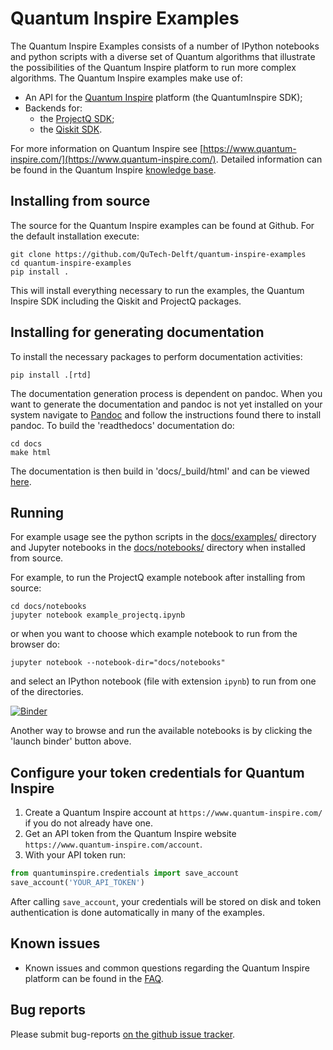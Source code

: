 # Quantum Inspire Examples

The Quantum Inspire Examples consists of a number of IPython notebooks and python scripts with a diverse set of Quantum
algorithms that illustrate the possibilities of the Quantum Inspire platform to run more complex algorithms.
The Quantum Inspire examples make use of:

* An API for the [Quantum Inspire](https://www.quantum-inspire.com/) platform (the QuantumInspire SDK);
* Backends for:
  * the [ProjectQ SDK](https://github.com/ProjectQ-Framework/ProjectQ);
  * the [Qiskit SDK](https://qiskit.org/).

For more information on Quantum Inspire see
[https://www.quantum-inspire.com/](https://www.quantum-inspire.com/). Detailed information can be found in the Quantum
Inspire [knowledge base](https://www.quantum-inspire.com/kbase/advanced-guide/).

## Installing from source

The source for the Quantum Inspire examples can be found at Github. For the default installation execute:

```
git clone https://github.com/QuTech-Delft/quantum-inspire-examples
cd quantum-inspire-examples
pip install .
```

This will install everything necessary to run the examples, the Quantum Inspire SDK including the Qiskit and ProjectQ
packages.

## Installing for generating documentation

To install the necessary packages to perform documentation activities:

```
pip install .[rtd]
```

The documentation generation process is dependent on pandoc. When you want to generate the
documentation and pandoc is not yet installed on your system navigate
to [Pandoc](https://pandoc.org/installing.html) and follow the instructions found there to install pandoc.
To build the 'readthedocs' documentation do:

```
cd docs
make html
```

The documentation is then build in 'docs/_build/html' and can be viewed [here](docs/_build/html/index.html).

## Running

For example usage see the python scripts in the [docs/examples/](docs/examples/) directory
and Jupyter notebooks in the [docs/notebooks/](docs/notebooks/) directory when installed from source.

For example, to run the ProjectQ example notebook after installing from source:

```
cd docs/notebooks
jupyter notebook example_projectq.ipynb
```

or when you want to choose which example notebook to run from the browser do:

```
jupyter notebook --notebook-dir="docs/notebooks"
```

and select an IPython notebook (file with extension `ipynb`) to run from one of the directories.


[![Binder](https://mybinder.org/badge_logo.svg)](https://mybinder.org/v2/gh/QuTech-Delft/quantum-inspire-examples/dev?filepath=docs/notebooks)

Another way to browse and run the available notebooks is by clicking the 'launch binder' button above.

## Configure your token credentials for Quantum Inspire

1. Create a Quantum Inspire account at `https://www.quantum-inspire.com/` if you do not already have one.
2. Get an API token from the Quantum Inspire website `https://www.quantum-inspire.com/account`.
3. With your API token run:
```python
from quantuminspire.credentials import save_account
save_account('YOUR_API_TOKEN')
```
After calling `save_account`, your credentials will be stored on disk and token authentication is done automatically
in many of the examples.

## Known issues

* Known issues and common questions regarding the Quantum Inspire platform
  can be found in the [FAQ](https://www.quantum-inspire.com/faq/).

## Bug reports

Please submit bug-reports [on the github issue tracker](https://github.com/QuTech-Delft/quantum-inspire-examples/issues).
